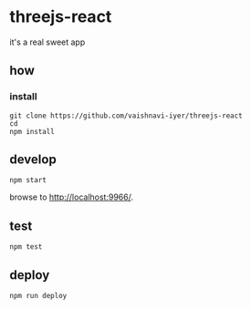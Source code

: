 
# threejs-react

it's a real sweet app

## how

### install

```
git clone https://github.com/vaishnavi-iyer/threejs-react
cd 
npm install
```

## develop

```
npm start
```

browse to <http://localhost:9966/>.

## test

```
npm test
```

## deploy

```
npm run deploy
```

